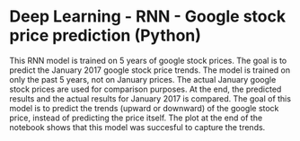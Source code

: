 # Deep Learning - RNN - Google stock price prediction (Python)

This RNN model is trained on 5 years of google stock prices. The goal is to predict the January 2017 google stock price trends. The model is trained on only the past 5 years, not on January prices. The actual January google stock prices are used for comparison purposes. At the end, the predicted results and the actual results for January 2017 is compared. The goal of this model is to predict the trends (upward or downward) of the google stock price, instead of predicting the price itself. The plot at the end of the notebook shows that this model was succesful to capture the trends.
